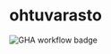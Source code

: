 # ohtuvarasto

![GHA workflow badge](https://github.com/Wincewind/ohtuvarasto/workflows/CI/badge.svg)
